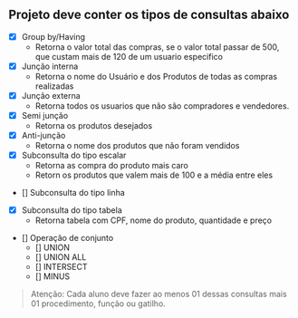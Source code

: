 ## Projeto deve conter os tipos de consultas abaixo
- [x] Group by/Having
  - Retorna o valor total das compras, se o valor total passar de 500, que custam mais de 120 de um usuario especifico
- [x] Junção interna
  - Retorna o nome do Usuário e dos Produtos de todas as compras realizadas
- [x] Junção externa
  - Retorna todos os usuarios que não são compradores e vendedores.
- [x] Semi junção
  - Retorna os produtos desejados
- [x] Anti-junção
  - Retorna o nome dos produtos que não foram vendidos
- [x] Subconsulta do tipo escalar
  - Retorna as compra do produto mais caro
  - Retorn os produtos que valem mais de 100 e a média entre eles
- [] Subconsulta do tipo linha
- [x] Subconsulta do tipo tabela
  -  Retorna tabela com CPF, nome do produto, quantidade e preço
- [] Operação de conjunto
  - [] UNION
  - [] UNION ALL
  - [] INTERSECT 
  - [] MINUS

> Atenção: 
    Cada aluno deve fazer ao menos 01 dessas consultas mais 01 procedimento, função ou gatilho.
